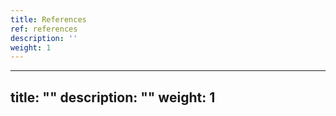 ```yaml
---
title: References
ref: references
description: ''
weight: 1
---
```

---
title: ""
description: ""
weight: 1
---